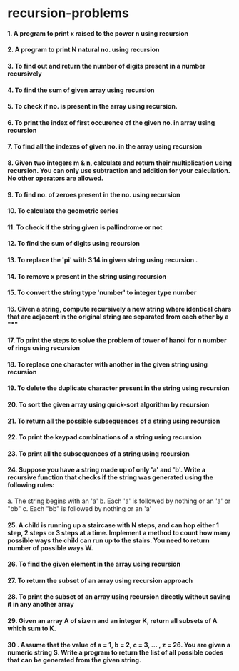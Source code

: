 # recursion-problems
#### 1. A program to print x raised to the power n using recursion
#### 2. A program to print N natural no. using recursion
#### 3. To find out and return the number of digits present in a number recursively
#### 4. To find the sum of given array using recursion
#### 5. To check if no. is present in the array using recursion.
#### 6. To print the index of first occurence of the given no. in array using recursion
#### 7. To find all the indexes of given no. in the array using recursion
#### 8. Given two integers m & n, calculate and return their multiplication using recursion. You can only use subtraction and addition for your calculation. No other operators are allowed.
#### 9. To find no. of zeroes present in the no. using recursion
#### 10. To calculate the geometric series
#### 11. To check if the string given is pallindrome or not
#### 12. To find the sum of digits using recursion
#### 13. To replace the 'pi' with 3.14 in given string using recursion .
#### 14. To remove x present in the string using recursion
#### 15. To convert the string type 'number' to integer type number
#### 16. Given a string, compute recursively a new string where identical chars that are adjacent in the original string are separated from each other by a "*"
#### 17. To print the steps to solve the problem of tower of hanoi for n number of rings using recursion
#### 18. To replace one character with another in the given string using recursion
#### 19. To delete the duplicate character present in the string using recursion
#### 20. To sort the given array using quick-sort algorithm by recursion
#### 21. To return all the possible subsequences of a string using recursion
#### 22. To print the keypad combinations of a string using recursion
#### 23. To print all the subsequences of a string using recursion
#### 24. Suppose you have a string made up of only 'a' and 'b'. Write a recursive function that checks if the string was generated using the following rules:
a. The string begins with an 'a'
b. Each 'a' is followed by nothing or an 'a' or "bb"
c. Each "bb" is followed by nothing or an 'a'
#### 25. A child is running up a staircase with N steps, and can hop either 1 step, 2 steps or 3 steps at a time. Implement a method to count how many possible ways the child can run up to the stairs. You need to return number of possible ways W.
#### 26. To find the given element in the array using recursion
#### 27. To return the subset of an array using recursion approach 
#### 28. To print the subset of an array using recursion directly without saving it in any another array
#### 29. Given an array A of size n and an integer K, return all subsets of A which sum to K.
#### 30 . Assume that the value of a = 1, b = 2, c = 3, ... , z = 26. You are given a numeric string S. Write a program to return the list of all possible codes that can be generated from the given string.
